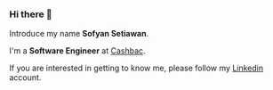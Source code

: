 ### Hi there 👋

Introduce my name **Sofyan Setiawan**.

I'm a **Software Engineer** at [Cashbac](https://cashbac.com/).

If you are interested in getting to know me, please follow my [Linkedin](https://www.linkedin.com/in/sofyan-setiawan-8b323878/) account.
